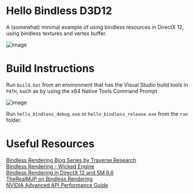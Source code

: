 # Hello Bindless D3D12

A (somewhat) minimal example of using bindless resources in DirectX 12, using bindless textures and vertex buffer.

![image](https://github.com/TheSandvichMaker/HelloBindlessD3D12/assets/49493579/74071f0b-7ebc-44bc-ab71-d669d07ff6b1)

# Build Instructions

Run `build.bat` from an environment that has the Visual Studio build tools in `PATH`, such as by using the x64 Native Tools Command Prompt

![image](https://github.com/TheSandvichMaker/HelloBindlessD3D12/assets/49493579/7738e8c6-dd35-4407-b2c5-9d002b3b8a87)

Run `hello_bindless_debug.exe` or `hello_bindless_release.exe` from the `run` folder.

# Useful Resources
[Bindless Rendering Blog Series by Traverse Research](https://blog.traverseresearch.nl/bindless-rendering-setup-afeb678d77fc)  
[Bindless Rendering - Wicked Engine](https://wickedengine.net/2021/04/bindless-descriptors/)   
[Bindless Rendering in DirectX 12 and SM 6.6](https://rtarun9.github.io/blogs/bindless_rendering/)  
[TheRealMJP on Bindless Rendering](https://therealmjp.github.io/posts/rtg2-bindless/)  
[NVIDIA Advanced API Performance Guide](https://developer.nvidia.com/blog/tag/advanced-api-performance)  

